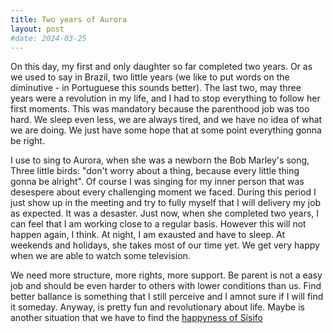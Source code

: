 ```yaml
---
title: Two years of Aurora
layout: post
#date: 2024-03-25
---
```


On this day, my first and only daughter so far completed two years. Or as we used to say in Brazil, two little years (we like to put words on the diminutive - in Portuguese this sounds better). The last two, may three years were a revolution in my life, and I had to stop everything to follow her first moments. This was mandatory because the parenthood job was too hard. We sleep even less, we are always tired, and we have no idea of what we are doing. We just have some hope that at some point everything gonna be right. 

I use to sing to Aurora, when she was a newborn the Bob Marley's song, Three little birds: "don't worry about a thing, because every little thing gonna be alright". Of course I was singing for my inner person that was desespere about every challenging moment we faced. During this period I just show up in the meeting and try to fully myself that I will delivery my job as expected. It was a desaster. Just now, when she completed two years, I can feel that I am working close to a regular basis. However this will not happen again, I think. At night, I am exausted and have to sleep. At weekends and holidays, she takes most of our time yet. We get very happy when we are able to watch some television.

We need more structure, more rights, more support. Be parent is not a easy job and should be even harder to others with lower conditions than us. Find better ballance is something that I still perceive and I amnot sure if I will find it someday. Anyway, is pretty fun and revolutionary about life. Maybe is another situation that we have to find the [happyness of Sísifo](https://rodrigoanderle.github.io/blog/2024/05/15/A-Felicidade-de-Sísifo.html)
